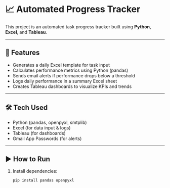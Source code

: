 # 📈 Automated Progress Tracker

This project is an automated task progress tracker built using **Python**, **Excel**, and **Tableau**.

---

## 🔧 Features

- Generates a daily Excel template for task input
- Calculates performance metrics using Python (pandas)
- Sends email alerts if performance drops below a threshold
- Logs daily performance in a summary Excel sheet
- Creates Tableau dashboards to visualize KPIs and trends

---

## 🛠 Tech Used

- Python (pandas, openpyxl, smtplib)
- Excel (for data input & logs)
- Tableau (for dashboards)
- Gmail App Passwords (for alerts)

---

## ▶️ How to Run

1. Install dependencies:
   ```bash
   pip install pandas openpyxl
